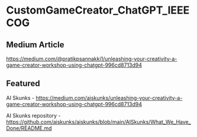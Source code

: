 # CustomGameCreator_ChatGPT_IEEECOG

## Medium Article
https://medium.com/@pratikpsannakki1/unleashing-your-creativity-a-game-creator-workshop-using-chatgpt-996cd8713d94

## Featured 

AI Skunks - https://medium.com/aiskunks/unleashing-your-creativity-a-game-creator-workshop-using-chatgpt-996cd8713d94

AI Skunks repository - https://github.com/aiskunks/aiskunks/blob/main/AISkunks/What_We_Have_Done/README.md
